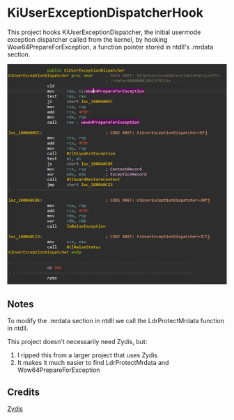 # KiUserExceptionDispatcherHook

This project hooks KiUserExceptionDispatcher, the initial usermode exception dispatcher called from the kernel, by hooking Wow64PrepareForException, a function pointer stored in ntdll's .mrdata section.

![KiUserExceptionDispatcher](/Resources/KiUserExceptionDispatcher.PNG)

## Notes

To modify the .mrdata section in ntdll we call the LdrProtectMrdata function in ntdll. 

This project doesn't necessarily need Zydis, but:
1. I ripped this from a larger project that uses Zydis
2. It makes it much easier to find LdrProtectMrdata and Wow64PrepareForException

## Credits

[Zydis](https://github.com/zyantific/zydis/)